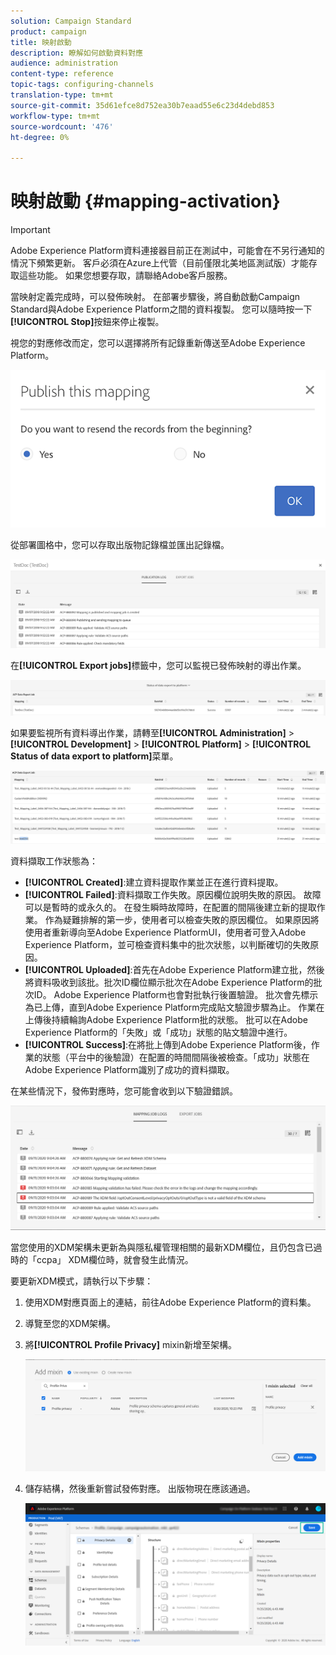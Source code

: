```yaml
---
solution: Campaign Standard
product: campaign
title: 映射啟動
description: 瞭解如何啟動資料對應
audience: administration
content-type: reference
topic-tags: configuring-channels
translation-type: tm+mt
source-git-commit: 35d61efce8d752ea30b7eaad55e6c23d4debd853
workflow-type: tm+mt
source-wordcount: '476'
ht-degree: 0%

---
```



# 映射啟動 {#mapping-activation}

>[!IMPORTANT]
>
>Adobe Experience Platform資料連接器目前正在測試中，可能會在不另行通知的情況下頻繁更新。 客戶必須在Azure上代管（目前僅限北美地區測試版）才能存取這些功能。 如果您想要存取，請聯絡Adobe客戶服務。

當映射定義完成時，可以發佈映射。 在部署步驟後，將自動啟動Campaign Standard與Adobe Experience Platform之間的資料複製。 您可以隨時按一下&#x200B;**[!UICONTROL Stop]**&#x200B;按鈕來停止複製。

視您的對應修改而定，您可以選擇將所有記錄重新傳送至Adobe Experience Platform。

![](assets/aep_publishmapping.png)

從部署圖格中，您可以存取出版物記錄檔並匯出記錄檔。

![](assets/aep_publog.png)

在&#x200B;**[!UICONTROL Export jobs]**&#x200B;標籤中，您可以監視已發佈映射的導出作業。

![](assets/aep_jobstatus.png)

如果要監視所有資料導出作業，請轉至&#x200B;**[!UICONTROL Administration]** > **[!UICONTROL Development]** > **[!UICONTROL Platform]** > **[!UICONTROL Status of data export to platform]**&#x200B;菜單。

![](assets/aep_statusmapping.png)

資料擷取工作狀態為：

* **[!UICONTROL Created]**:建立資料提取作業並正在進行資料提取。
* **[!UICONTROL Failed]**:資料擷取工作失敗。原因欄位說明失敗的原因。 故障可以是暫時的或永久的。 在發生瞬時故障時，在配置的間隔後建立新的提取作業。 作為疑難排解的第一步，使用者可以檢查失敗的原因欄位。 如果原因將使用者重新導向至Adobe Experience PlatformUI，使用者可登入Adobe Experience Platform，並可檢查資料集中的批次狀態，以判斷確切的失敗原因。
* **[!UICONTROL Uploaded]**:首先在Adobe Experience Platform建立批，然後將資料吸收到該批。批次ID欄位顯示批次在Adobe Experience Platform的批次ID。 Adobe Experience Platform也會對批執行後置驗證。 批次會先標示為已上傳，直到Adobe Experience Platform完成貼文驗證步驟為止。 作業在上傳後持續輪詢Adobe Experience Platform批的狀態。 批可以在Adobe Experience Platform的「失敗」或「成功」狀態的貼文驗證中進行。
* **[!UICONTROL Success]**:在將批上傳到Adobe Experience Platform後，作業的狀態（平台中的後驗證）在配置的時間間隔後被檢查。「成功」狀態在Adobe Experience Platform識別了成功的資料擷取。

在某些情況下，發佈對應時，您可能會收到以下驗證錯誤。

![](assets/aep_datamapping_ccpa.png)

當您使用的XDM架構未更新為與隱私權管理相關的最新XDM欄位，且仍包含已過時的「ccpa」 XDM欄位時，就會發生此情況。

要更新XDM模式，請執行以下步驟：

1. 使用XDM對應頁面上的連結，前往Adobe Experience Platform的資料集。

1. 導覽至您的XDM架構。

1. 將&#x200B;**[!UICONTROL Profile Privacy]** mixin新增至架構。

   ![](assets/aep_datamapping_privacyfield.png)

1. 儲存結構，然後重新嘗試發佈對應。 出版物現在應該通過。

   ![](assets/aep_save_mapping.png)
